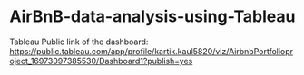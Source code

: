 # AirBnB-data-analysis-using-Tableau
Tableau Public link of the dashboard: https://public.tableau.com/app/profile/kartik.kaul5820/viz/AirbnbPortfolioproject_16973097385530/Dashboard1?publish=yes
